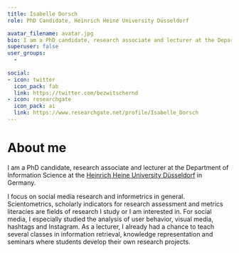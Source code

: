 ```yaml
---
title: Isabelle Dorsch
role: PhD Candidate, Heinrich Heine University Düsseldorf

avatar_filename: avatar.jpg
bio: I am a PhD candidate, research associate and lecturer at the Department of Information Science at the Heinrich Heine University Düsseldorf in Germany.
superuser: false
user_groups:
  - 
  
social:
- icon: twitter
  icon_pack: fab
  link: https://twitter.com/bezwitschernd
- icon: researchgate
  icon_pack: ai
  link: https://www.researchgate.net/profile/Isabelle_Dorsch
---
```


# About me

I am a PhD candidate, research associate and lecturer at the Department of Information Science at the [Heinrich Heine University Düsseldorf](https://www.isi.hhu.de/nc/en/departments/department-of-information-science/staff/detailseite.html?tt_address%5Bperson%5D=15696&tt_address%5Bfunktion%5D=23019) in Germany.

I focus on social media research and informetrics in general.
Scientometrics, scholarly indicators for research assessment and metrics literacies are fields of research I study or I am interested in. For social media, I especially studied the analysis of user behavior, visual media, hashtags and Instagram. As a lecturer, I already had a chance to teach several classes in information retrieval, knowledge representation and seminars where students develop their own research projects.

